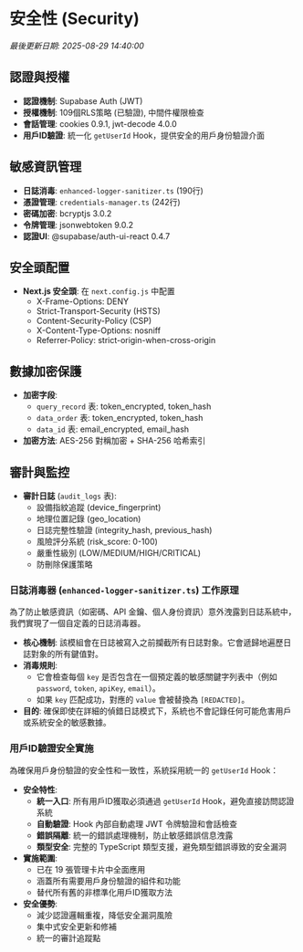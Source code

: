 # 安全性 (Security)

_最後更新日期: 2025-08-29 14:40:00_

## 認證與授權

- **認證機制**: Supabase Auth (JWT)
- **授權機制**: 109個RLS策略 (已驗證), 中間件權限檢查
- **會話管理**: cookies 0.9.1, jwt-decode 4.0.0
- **用戶ID驗證**: 統一化 `getUserId` Hook，提供安全的用戶身份驗證介面

## 敏感資訊管理

- **日誌消毒**: `enhanced-logger-sanitizer.ts` (190行)
- **憑證管理**: `credentials-manager.ts` (242行)
- **密碼加密**: bcryptjs 3.0.2
- **令牌管理**: jsonwebtoken 9.0.2
- **認證UI**: @supabase/auth-ui-react 0.4.7

## 安全頭配置

- **Next.js 安全頭**: 在 `next.config.js` 中配置
  - X-Frame-Options: DENY
  - Strict-Transport-Security (HSTS)
  - Content-Security-Policy (CSP)
  - X-Content-Type-Options: nosniff
  - Referrer-Policy: strict-origin-when-cross-origin

## 數據加密保護

- **加密字段**:
  - `query_record` 表: token_encrypted, token_hash
  - `data_order` 表: token_encrypted, token_hash
  - `data_id` 表: email_encrypted, email_hash
- **加密方法**: AES-256 對稱加密 + SHA-256 哈希索引

## 審計與監控

- **審計日誌** (`audit_logs` 表):
  - 設備指紋追蹤 (device_fingerprint)
  - 地理位置記錄 (geo_location)
  - 日誌完整性驗證 (integrity_hash, previous_hash)
  - 風險評分系統 (risk_score: 0-100)
  - 嚴重性級別 (LOW/MEDIUM/HIGH/CRITICAL)
  - 防刪除保護策略

### 日誌消毒器 (`enhanced-logger-sanitizer.ts`) 工作原理

為了防止敏感資訊（如密碼、API 金鑰、個人身份資訊）意外洩露到日誌系統中，我們實現了一個自定義的日誌消毒器。

- **核心機制**: 該模組會在日誌被寫入之前攔截所有日誌對象。它會遞歸地遍歷日誌對象的所有鍵值對。
- **消毒規則**:
  - 它會檢查每個 `key` 是否包含在一個預定義的敏感關鍵字列表中（例如 `password`, `token`, `apiKey`, `email`）。
  - 如果 `key` 匹配成功，對應的 `value` 會被替換為 `[REDACTED]`。
- **目的**: 確保即使在詳細的偵錯日誌模式下，系統也不會記錄任何可能危害用戶或系統安全的敏感數據。

### 用戶ID驗證安全實施

為確保用戶身份驗證的安全性和一致性，系統採用統一的 `getUserId` Hook：

- **安全特性**:
  - **統一入口**: 所有用戶ID獲取必須通過 `getUserId` Hook，避免直接訪問認證系統
  - **自動驗證**: Hook 內部自動處理 JWT 令牌驗證和會話檢查
  - **錯誤隔離**: 統一的錯誤處理機制，防止敏感錯誤信息洩露
  - **類型安全**: 完整的 TypeScript 類型支援，避免類型錯誤導致的安全漏洞
- **實施範圍**:
  - 已在 19 張管理卡片中全面應用
  - 涵蓋所有需要用戶身份驗證的組件和功能
  - 替代所有舊的非標準化用戶ID獲取方法
- **安全優勢**:
  - 減少認證邏輯重複，降低安全漏洞風險
  - 集中式安全更新和修補
  - 統一的審計追蹤點
